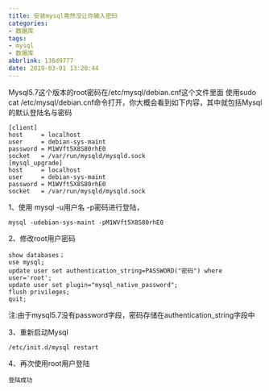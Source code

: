 ```yaml
---
title: 安装mysql竟然没让你输入密码
categories:
- 数据库
tags:
- mysql
- 数据库
abbrlink: 136d9777
date: 2019-03-01 13:20:44
---
```


  
Mysql5.7这个版本的root密码在/etc/mysql/debian.cnf这个文件里面 使用sudo cat /etc/mysql/debian.cnf命令打开，你大概会看到如下内容，其中就包括Mysql的默认登陆名与密码
  
```
[client]
host     = localhost
user     = debian-sys-maint
password = M1WVft5X8S80rhE0
socket   = /var/run/mysqld/mysqld.sock
[mysql_upgrade]
host     = localhost
user     = debian-sys-maint
password = M1WVft5X8S80rhE0
socket   = /var/run/mysqld/mysqld.sock

```


1、使用 mysql -u用户名 -p密码进行登陆，


```
mysql -udebian-sys-maint -pM1WVft5X8S80rhE0
```


2、修改root用户密码


```
show databases；
use mysql;
update user set authentication_string=PASSWORD("密码") where user='root';
update user set plugin="mysql_native_password";
flush privileges;
quit;
```


注:由于mysql5.7没有password字段，密码存储在authentication_string字段中

3、重新启动Mysql

```
/etc/init.d/mysql restart
```



4、再次使用root用户登陆


```
登陆成功
```

